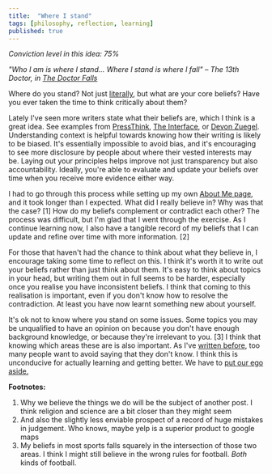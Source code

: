 ```yaml
---
title:  "Where I stand"
tags: [philosophy, reflection, learning]
published: true
---
```


*Conviction level in this idea: 75%*

*"Who I am is where I stand... Where I stand is where I fall" – The 13th Doctor, in [The Doctor Falls](https://www.youtube.com/watch?v=xnouj9Yz-Gs "speech youtube link")*

Where do you stand? Not just [literally](https://www.sethtaras.com/KNOW-WHERE-YOU-STAND/ "photo link"), but what are your core beliefs? Have you ever taken the time to think critically about them? 

Lately I've seen more writers state what their beliefs are, which I think is a great idea. See examples from [PressThink](http://pressthink.org/2017/12/show-work-new-terms-trust-journalism/ "Show your work"), [The Interface](https://www.theverge.com/pages/theinterface "The Interface"), or [Devon Zuegel](https://devonzuegel.com/page/about-me "About Me"). Understanding context is helpful towards knowing how their writing is likely to be biased. It's essentially impossible to avoid bias, and it's encouraging to see more disclosure by people about where their vested interests may be. Laying out your principles helps improve not just transparency but also accountability. Ideally, you're able to evaluate and update your beliefs over time when you receive more evidence either way.

I had to go through this process while setting up my own [About Me page](https://www.leonlinsx.com/about-me/ "About Me"), and it took longer than I expected. What did I really believe in? Why was that the case? \[1\] How do my beliefs complement or contradict each other? The process was difficult, but I'm glad that I went through the exercise. As I continue learning now, I also have a tangible record of my beliefs that I can update and refine over time with more information. \[2\]

For those that haven't had the chance to think about what they believe in, I encourage taking some time to reflect on this. I think it's worth it to write out your beliefs rather than just think about them. It's easy to think about topics in your head, but writing them out in full seems to be harder, especially once you realise you have inconsistent beliefs. I think that coming to this realisation is important, even if you don't know how to resolve the contradiction. At least you have now learnt something new about yourself.

It's ok not to know where you stand on some issues. Some topics you may be unqualified to have an opinion on because you don't have enough background knowledge, or because they're irrelevant to you. \[3\] I think that knowing which areas these are is also important. As I've [written before](https://www.leonlinsx.com/dunning-on-dunning-kruger/ "I don't know"), too many people want to avoid saying that they don't know. I think this is unconducive for actually learning and getting better. We have to [put our ego aside.](http://egoistheenemy.com/ "ego?")

**Footnotes:**
1. Why we believe the things we do will be the subject of another post. I think religion and science are a bit closer than they might seem
2. And also the slightly less enviable prospect of a record of huge mistakes in judgement. Who knows, maybe yelp is a superior product to google maps
3. My beliefs in most sports falls squarely in the intersection of those two areas. I think I might still believe in the wrong rules for football. *Both* kinds of football.
